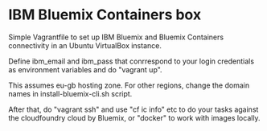 IBM Bluemix Containers box
==========================

Simple Vagrantfile to set up IBM Bluemix and Bluemix Containers
connectivity in an Ubuntu VirtualBox instance.

Define ibm_email and ibm_pass that conrrespond to your login
credentials as environment variables and do "vagrant up".

This assumes eu-gb hosting zone. For other regions, change the domain
names in install-bluemix-cli.sh script.

After that, do "vagrant ssh" and use "cf ic info" etc to do
your tasks against the cloudfoundry cloud by Bluemix, or
"docker" to work with images locally.